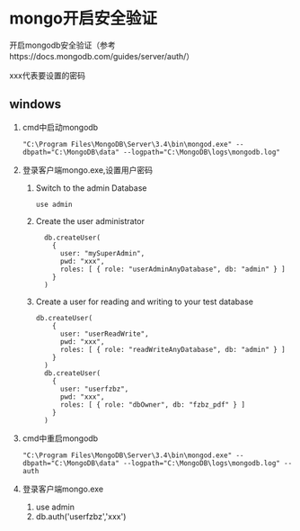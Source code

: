 # mongo开启安全验证

开启mongodb安全验证（参考https://docs.mongodb.com/guides/server/auth/）

xxx代表要设置的密码

## windows

1. cmd中启动mongodb

   ```
   "C:\Program Files\MongoDB\Server\3.4\bin\mongod.exe" --dbpath="C:\MongoDB\data" --logpath="C:\MongoDB\logs\mongodb.log"
   ```

2. 登录客户端mongo.exe,设置用户密码

   1. Switch to the admin Database

      ```
      use admin
      ```

   2. Create the user administrator

      ```
      	db.createUser(
      	  {
      		user: "mySuperAdmin",
      		pwd: "xxx",
      		roles: [ { role: "userAdminAnyDatabase", db: "admin" } ]
      	  }
      	)
      ```

   3. Create a user for reading and writing to your test database

      ```
      db.createUser(
      	  {
      		user: "userReadWrite",
      		pwd: "xxx",
      		roles: [ { role: "readWriteAnyDatabase", db: "admin" } ]
      	  }
      	)
      	db.createUser(
      	  {
      		user: "userfzbz",
      		pwd: "xxx",
      		roles: [ { role: "dbOwner", db: "fzbz_pdf" } ]
      	  }
      	)
      ```

3. cmd中重启mongodb

   ```
   "C:\Program Files\MongoDB\Server\3.4\bin\mongod.exe" --dbpath="C:\MongoDB\data" --logpath="C:\MongoDB\logs\mongodb.log" --auth
   ```

4. 登录客户端mongo.exe

   1. use admin
   2. db.auth('userfzbz','xxx')

